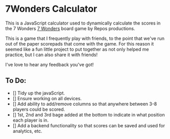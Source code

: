 # 7Wonders Calculator
This is a JavaScript calculator used to dynamically calculate the scores in the 7 Wonders [7 Wonders](https://pages.github.com/) board game by Repos productions.

This is a game that I frequently play with friends, to the point that we've run out of the paper scorepads that come with the game. For this reason it seemed like a fun little project to put together as not only helped me practice, but I can also share it with friends! 

I've love to hear any feedback you've got!

To Do:
-----
- [] Tidy up the javaScript.
- [] Ensure working on all devices.
- [] Add ability to add/remove columns so that anywhere between 3-8 players could be scored.
- [] 1st, 2nd and 3rd bage added at the bottom to indicate in what position each player is in. 
- [] Add a backend functionality so that scores can be saved and used for analytics, etc. 